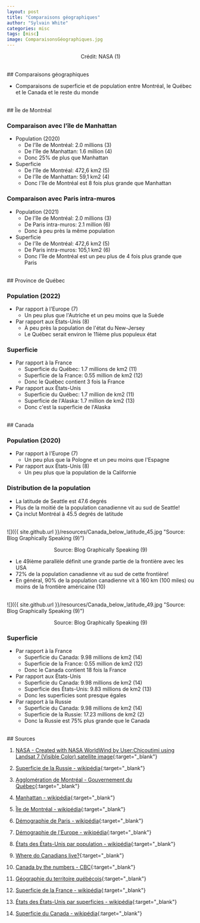 ```yaml
---
layout: post
title: "Comparaisons géographiques"
author: "Sylvain White"
categories: misc
tags: [misc]
image: ComparaisonsGéographiques.jpg
---
```

<p style="text-align: center;">Crédit: NASA (1)</p>

<br/>
## Comparaisons géographiques

* Comparaisons de superficie et de population entre Montréal, le Québec et le Canada et le reste du monde
     
<br/> 
## Île de Montréal

### Comparaison avec l'île de Manhattan
* Population (2020)
    * De l'île de Montréal: 2.0 millions (3) 
    * De l'île de Manhattan: 1.6 million (4)
    * Donc 25% de plus que Manhattan
* Superficie
    * De l'île de Montréal: 472,6 km2 (5) 
    * De l'île de Manhattan: 59,1 km2 (4)
    * Donc l'île de Montréal est 8 fois plus grande que Manhattan  

### Comparaison avec Paris intra-muros
* Population (2021)
    * De l'île de Montréal: 2.0 millions (3) 
    * De Paris intra-muros: 2.1 million (6)
    * Donc à peu près la même population
* Superficie
    * De l'île de Montréal: 472,6 km2 (5) 
    * De Paris intra-muros: 105,1 km2 (6)
    * Donc l'île de Montréal est un peu plus de 4 fois plus grande que Paris

<br/>
## Province de Québec

### Population (2022)
* Par rapport à l'Europe (7)
    * Un peu plus que l'Autriche et un peu moins que la Suède
* Par rapport aux États-Unis (8)
    * À peu près la population de l'état du New-Jersey
    * Le Québec serait environ le 11ième plus populeux état

### Superficie
* Par rapport à la France
    * Superficie du Québec: 1.7 millions de km2 (11) 
    * Superficie de la France: 0.55 million de km2 (12)
    * Donc le Québec contient 3 fois la France
* Par rapport aux États-Unis
    * Superficie du Québec: 1.7 million de km2 (11) 
    * Superficie de l'Alaska: 1.7 million de km2 (13)
    * Donc c'est la superficie de l'Alaska

<br/>
## Canada

### Population (2020)
* Par rapport à l'Europe (7)
    * Un peu plus que la Pologne et un peu moins que l'Espagne
* Par rapport aux États-Unis (8)
    * Un peu plus que la population de la Californie

### Distribution de la population

* La latitude de Seattle est 47.6 degrés
* Plus de la moitié de la population canadienne vit au sud de Seattle!
* Ça inclut Montréal à 45.5 degrés de latitude

<br/>
![]({{ site.github.url }}/resources/Canada_below_latitude_45.jpg "Source: Blog Graphically Speaking (9)")

<p style="text-align: center;">Source: Blog Graphically Speaking (9)</p>

* Le 49ième parallèle définit une grande partie de la frontière avec les USA
* 72% de la population canadienne vit au sud de cette frontière!
* En général, 90% de la population canadienne vit à 160 km (100 miles) ou moins de la frontière américaine (10)

<br/>
![]({{ site.github.url }}/resources/Canada_below_latitude_49.jpg "Source: Blog Graphically Speaking (9)")

<p style="text-align: center;">Source: Blog Graphically Speaking (9)</p>

### Superficie
* Par rapport à la France
    * Superficie du Canada: 9.98 millions de km2 (14) 
    * Superficie de la France: 0.55 million de km2 (12)
    * Donc le Canada contient 18 fois la France
* Par rapport aux États-Unis
    * Superficie du Canada: 9.98 millions de km2 (14)
    * Superficie des États-Unis: 9.83 millions de km2 (13)
    * Donc les superficies sont presque égales
* Par rapport à la Russie
    * Superficie du Canada: 9.98 millions de km2 (14)
    * Superficie de la Russie: 17.23 millions de km2 (2)
    * Donc la Russie est 75% plus grande que le Canada

<br/>
## Sources

1. [NASA - Created with NASA WorldWind by User:Chicoutimi using Landsat 7 (Visible Color) satellite image](https://en.wikipedia.org/wiki/Greater_Montreal#/media/File:Montr%C3%A9al_Satellite.jpg){:target="_blank"}

2. [Superficie de la Russie - wikipédia](https://fr.wikipedia.org/wiki/Russie){:target="_blank"}

3. [Agglomération de Montréal - Gouvernement du Québec](https://www.economie.gouv.qc.ca/pages-regionales/montreal/portrait-regional/occupation-du-territoire){:target="_blank"}

4. [Manhattan - wikipédia](https://en.wikipedia.org/wiki/Manhattan){:target="_blank"}

5. [Île de Montréal - wikipédia](https://fr.wikipedia.org/wiki/%C3%8Ele_de_Montr%C3%A9al){:target="_blank"}

6. [Démographie de Paris - wikipédia](https://fr.wikipedia.org/wiki/D%C3%A9mographie_de_Paris){:target="_blank"}

7. [Démographie de l'Europe - wikipédia](https://fr.wikipedia.org/wiki/D%C3%A9mographie_de_l%27Europe){:target="_blank"}

8. [États des États-Unis par population - wikipédia](https://fr.wikipedia.org/wiki/%C3%89tats_des_%C3%89tats-Unis_par_population){:target="_blank"}

9. [Where do Canadians live?](https://blogs.sas.com/content/graphicallyspeaking/2021/11/11/where-do-canadians-live/){:target="_blank"}

10. [Canada by the numbers - CBC](https://www.cbc.ca/news/canada/by-the-numbers-1.801937){:target="_blank"}

11. [Géographie du territoire québécois](https://www.quebec.ca/gouvernement/portrait-quebec/geographie-territoire){:target="_blank"}

12. [Superficie de la France - wikipédia](https://fr.wikipedia.org/wiki/Superficie_de_la_France){:target="_blank"}

13. [États des États-Unis par superficies - wikipédia](https://fr.wikipedia.org/wiki/%C3%89tats_des_%C3%89tats-Unis_par_superficie){:target="_blank"}

14. [Superficie du Canada - wikipédia](https://fr.wikipedia.org/wiki/Canada){:target="_blank"}


